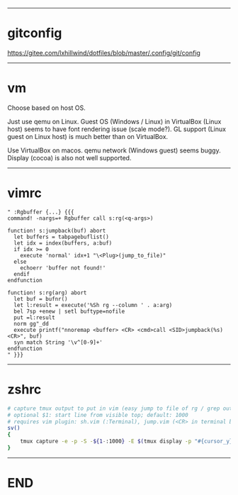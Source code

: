 ------------------------------------------------------------------------------

# gitconfig
<https://gitee.com/lxhillwind/dotfiles/blob/master/.config/git/config>

------------------------------------------------------------------------------

# vm
Choose based on host OS.

Just use qemu on Linux. Guest OS (Windows / Linux) in VirtualBox (Linux host)
seems to have font rendering issue (scale mode?). GL support (Linux guest on
Linux host) is much better than on VirtualBox.

Use VirtualBox on macos. qemu network (Windows guest) seems buggy. Display
(cocoa) is also not well supported.

------------------------------------------------------------------------------

# vimrc

```vim
" :Rgbuffer {...} {{{
command! -nargs=+ Rgbuffer call s:rg(<q-args>)

function! s:jumpback(buf) abort
  let buffers = tabpagebuflist()
  let idx = index(buffers, a:buf)
  if idx >= 0
    execute 'normal' idx+1 "\<Plug>(jump_to_file)"
  else
    echoerr 'buffer not found!'
  endif
endfunction

function! s:rg(arg) abort
  let buf = bufnr()
  let l:result = execute('%Sh rg --column ' . a:arg)
  bel 7sp +enew | setl buftype=nofile
  put =l:result
  norm gg"_dd
  execute printf("nnoremap <buffer> <CR> <cmd>call <SID>jumpback(%s)<CR>", buf)
  syn match String '\v^[0-9]+'
endfunction
" }}}
```

------------------------------------------------------------------------------

# zshrc

```sh
# capture tmux output to put in vim (easy jump to file of rg / grep output)
# optional $1: start line from visible top; default: 1000
# requires vim plugin: sh.vim (:Terminal), jump.vim (<CR> in terminal buffer)
sv()
{
    tmux capture -e -p -S -${1-:1000} -E $(tmux display -p "#{cursor_y}") | vim - -c 'set buftype=nofile noswapfile | %Terminal cat'
}
```

------------------------------------------------------------------------------

# END

<!-- vim: tw=78 fdm=marker -->
